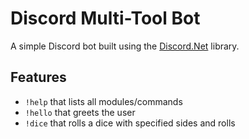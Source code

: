 # Discord Multi-Tool Bot

A simple Discord bot built using the [Discord.Net](https://github.com/discord-net/Discord.Net) library.

## Features

- `!help` that lists all modules/commands
- `!hello` that greets the user
- `!dice` that rolls a dice with specified sides and rolls